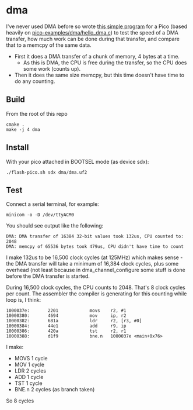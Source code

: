 # dma

I've never used DMA before so wrote [this simple program](https://github.com/piersfinlayson/pico-samples/tree/main/dma) for a Pico (based heavily on [pico-examples/dma/hello_dma.c](https://github.com/raspberrypi/pico-examples/blob/master/dma/hello_dma/hello_dma.c)) to test the speed of a DMA transfer, how much work can be done during that transfer, and compare that to a memcpy of the same data.
* First it does a DMA transfer of a chunk of memory, 4 bytes at a time.
  * As this is DMA, the CPU is free during the transfer, so the CPU does some work (counts up).
* Then it does the same size memcpy, but this time doesn't have time to do any counting.

## Build

From the root of this repo

```
cmake .
make -j 4 dma
```

## Install

With your pico attached in BOOTSEL mode (as device sdx):

```
./flash-pico.sh sdx dma/dma.uf2
```

## Test

Connect a serial terminal, for example:

```
minicom -o -D /dev/ttyACM0
```

You should see output like the following:

```
DMA: DMA transfer of 16384 32-bit values took 132us, CPU counted to: 2048
DMA: memcpy of 65536 bytes took 479us, CPU didn't have time to count
```

I make 132us to be 16,500 clock cycles (at 125MHz) which makes sense - the DMA transfer will take a minimum of 16,384 clock cycles, plus some overhead (not least because in dma_channel_configure some stuff is done before the DMA transfer is started.

During 16,500 clock cycles, the CPU counts to 2048.  That's 8 clock cycles per count.  The assembler the compiler is generating for this counting while loop is, I think:

```
1000037e:       2201            movs    r2, #1
10000380:       4694            mov     ip, r2
10000382:       681a            ldr     r2, [r3, #0]
10000384:       44e1            add     r9, ip
10000386:       420a            tst     r2, r1
10000388:       d1f9            bne.n   1000037e <main+0x76>
```

I make:

* MOVS 1 cycle
* MOV 1 cycle
* LDR 2 cycles
* ADD 1 cycle
* TST 1 cycle
* BNE.n 2 cycles (as branch taken)

So 8 cycles